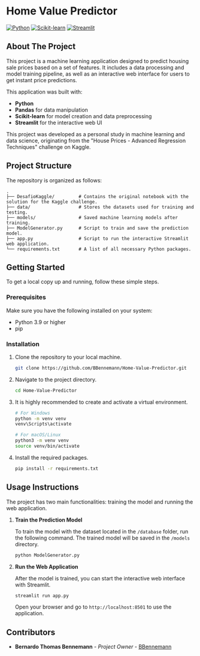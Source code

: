# Home Value Predictor

[![Python](https://img.shields.io/badge/Python-3.9%2B-blue?style=for-the-badge&logo=python)](https://www.python.org/)
[![Scikit-learn](https://img.shields.io/badge/scikit--learn-1.3.2-orange?style=for-the-badge&logo=scikit-learn)](https://scikit-learn.org/)
[![Streamlit](https://img.shields.io/badge/Streamlit-1.28.2-red?style=for-the-badge&logo=streamlit)](https://streamlit.io/)

## About The Project

This project is a machine learning application designed to predict housing sale prices based on a set of features. It includes a data processing and model training pipeline, as well as an interactive web interface for users to get instant price predictions.

This application was built with:
* **Python**
* **Pandas** for data manipulation
* **Scikit-learn** for model creation and data preprocessing
* **Streamlit** for the interactive web UI

This project was developed as a personal study in machine learning and data science, originating from the "House Prices - Advanced Regression Techniques" challenge on Kaggle.

## Project Structure

The repository is organized as follows:

```
.
├── DesafioKaggle/         # Contains the original notebook with the solution for the Kaggle challenge.
├── data/                  # Stores the datasets used for training and testing.
├── models/                # Saved machine learning models after training.
├── ModelGenerator.py      # Script to train and save the prediction model.
├── app.py                 # Script to run the interactive Streamlit web application.
└── requirements.txt       # A list of all necessary Python packages.
```

## Getting Started

To get a local copy up and running, follow these simple steps.

### Prerequisites

Make sure you have the following installed on your system:
* Python 3.9 or higher
* pip

### Installation

1.  Clone the repository to your local machine.
    ```bash
    git clone https://github.com/BBennemann/Home-Value-Predictor.git
    ```
2.  Navigate to the project directory.
    ```bash
    cd Home-Value-Predictor
    ```
3.  It is highly recommended to create and activate a virtual environment.
    ```bash
    # For Windows
    python -m venv venv
    venv\Scripts\activate

    # For macOS/Linux
    python3 -m venv venv
    source venv/bin/activate
    ```
4.  Install the required packages.
    ```bash
    pip install -r requirements.txt
    ```

## Usage Instructions

The project has two main functionalities: training the model and running the web application.

1.  **Train the Prediction Model**

    To train the model with the dataset located in the `/database` folder, run the following command. The trained model will be saved in the `/models` directory.
    ```bash
    python ModelGenerator.py
    ```

2.  **Run the Web Application**

    After the model is trained, you can start the interactive web interface with Streamlit.
    ```bash
    streamlit run app.py
    ```
    Open your browser and go to `http://localhost:8501` to use the application.

## Contributors

* **Bernardo Thomas Bennemann** - *Project Owner* - [BBennemann](https://github.com/BBennemann)
